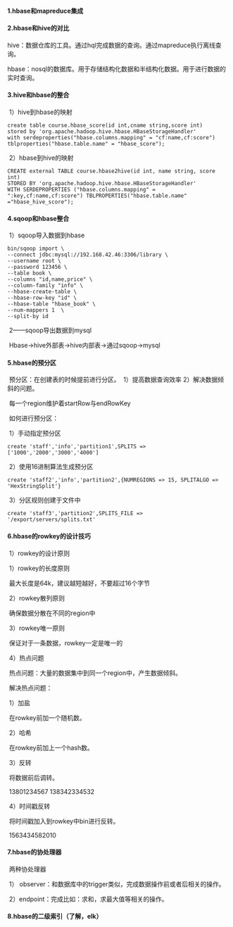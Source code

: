 #### 1.hbase和mapreduce集成

#### 2.hbase和hive的对比

​	hive：数据仓库的工具。通过hql完成数据的查询。通过mapreduce执行离线查询。

​	hbase：nosql的数据库。用于存储结构化数据和半结构化数据。用于进行数据的实时查询。

#### 3.hive和hbase的整合

​	1）hive到hbase的映射

```
create table course.hbase_score(id int,cname string,score int)  
stored by 'org.apache.hadoop.hive.hbase.HBaseStorageHandler'  
with serdeproperties("hbase.columns.mapping" = "cf:name,cf:score") 
tblproperties("hbase.table.name" = "hbase_score");
```

​	2）hbase到hive的映射

```
CREATE external TABLE course.hbase2hive(id int, name string, score int) 
STORED BY 'org.apache.hadoop.hive.hbase.HBaseStorageHandler' 
WITH SERDEPROPERTIES ("hbase.columns.mapping" = ":key,cf:name,cf:score") TBLPROPERTIES("hbase.table.name" ="hbase_hive_score");
```

#### 4.sqoop和hbase整合

​	1）sqoop导入数据到hbase

```
bin/sqoop import \
--connect jdbc:mysql://192.168.42.46:3306/library \
--username root \
--password 123456 \
--table book \
--columns "id,name,price" \
--column-family "info" \
--hbase-create-table \
--hbase-row-key "id" \
--hbase-table "hbase_book" \
--num-mappers 1  \
--split-by id

```

​	2——sqoop导出数据到mysql

​		Hbase→hive外部表→hive内部表→通过sqoop→mysql

#### 5.hbase的预分区

​	预分区：在创建表的时候提前进行分区。
​		1）提高数据查询效率
​		2）解决数据倾斜的问题。	

​		每一个region维护着startRow与endRowKey

​	如何进行预分区：

​	1）手动指定预分区

```
create 'staff','info','partition1',SPLITS => ['1000','2000','3000','4000']
```

​	2）使用16进制算法生成预分区

```
create 'staff2','info','partition2',{NUMREGIONS => 15, SPLITALGO => 'HexStringSplit'}
```

​	3）分区规则创建于文件中

```
create 'staff3','partition2',SPLITS_FILE => '/export/servers/splits.txt'
```



#### 6.hbase的rowkey的设计技巧

​	1）rowkey的设计原则

​		 1）rowkey的长度原则	

​			最大长度是64k，建议越短越好，不要超过16个字节

​		2）rowkey散列原则

​			确保数据分散在不同的region中

​		3）rowkey唯一原则

​			保证对于一条数据，rowkey一定是唯一的

​		4）热点问题

​			热点问题：大量的数据集中到同一个region中，产生数据倾斜。

​			解决热点问题：

​			1）加盐

​				在rowkey前加一个随机数。

​			2）哈希

​				在rowkey前加上一个hash数。

​			3）反转

​				将数据前后调转。

​			13801234567   138342334532

​			4）时间戳反转

​				将时间戳加入到rowkey中bin进行反转。

​			1563434582010

#### 7.hbase的协处理器

​	两种协处理器

​	1） observer：和数据库中的trigger类似，完成数据操作前或者后相关的操作。

​	2）endpoint：完成比如：求和，求最大值等相关的操作。

#### 8.hbase的二级索引（了解，elk）

